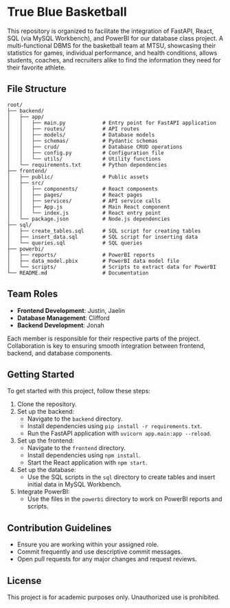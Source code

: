 # True Blue Basketball

This repository is organized to facilitate the integration of FastAPI, React, SQL (via MySQL Workbench), and PowerBI for our database class project. A multi-functional DBMS for the basketball team at MTSU, showcasing their statistics for games, individual performance, and health conditions, allows students, coaches, and recruiters alike to find the information they need for their favorite athlete.

## File Structure

```
root/
├── backend/
│   ├── app/
│   │   ├── main.py            # Entry point for FastAPI application
│   │   ├── routes/            # API routes
│   │   ├── models/            # Database models
│   │   ├── schemas/           # Pydantic schemas
│   │   ├── crud/              # Database CRUD operations
│   │   ├── config.py          # Configuration file
│   │   └── utils/             # Utility functions
│   └── requirements.txt       # Python dependencies
├── frontend/
│   ├── public/                # Public assets
│   ├── src/
│   │   ├── components/        # React components
│   │   ├── pages/             # React pages
│   │   ├── services/          # API service calls
│   │   ├── App.js             # Main React component
│   │   └── index.js           # React entry point
│   └── package.json           # Node.js dependencies
├── sql/
│   ├── create_tables.sql      # SQL script for creating tables
│   ├── insert_data.sql        # SQL script for inserting data
│   └── queries.sql            # SQL queries
├── powerbi/
│   ├── reports/               # PowerBI reports
│   ├── data_model.pbix        # PowerBI data model file
│   └── scripts/               # Scripts to extract data for PowerBI
└── README.md                  # Documentation
```

## Team Roles

- **Frontend Development**: Justin, Jaelin
- **Database Management**: Clifford
- **Backend Development**: Jonah

Each member is responsible for their respective parts of the project. Collaboration is key to ensuring smooth integration between frontend, backend, and database components.

## Getting Started

To get started with this project, follow these steps:

1. Clone the repository.
2. Set up the backend:
   - Navigate to the `backend` directory.
   - Install dependencies using `pip install -r requirements.txt`.
   - Run the FastAPI application with `uvicorn app.main:app --reload`.
3. Set up the frontend:
   - Navigate to the `frontend` directory.
   - Install dependencies using `npm install`.
   - Start the React application with `npm start`.
4. Set up the database:
   - Use the SQL scripts in the `sql` directory to create tables and insert initial data in MySQL Workbench.
5. Integrate PowerBI:
   - Use the files in the `powerbi` directory to work on PowerBI reports and scripts.

## Contribution Guidelines

- Ensure you are working within your assigned role.
- Commit frequently and use descriptive commit messages.
- Open pull requests for any major changes and request reviews.

## License

This project is for academic purposes only. Unauthorized use is prohibited.
